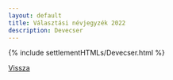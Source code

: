 ```yaml
---
layout: default
title: Választási névjegyzék 2022
description: Devecser
---
```


{% include settlementHTMLs/Devecser.html %}

[Vissza](./)